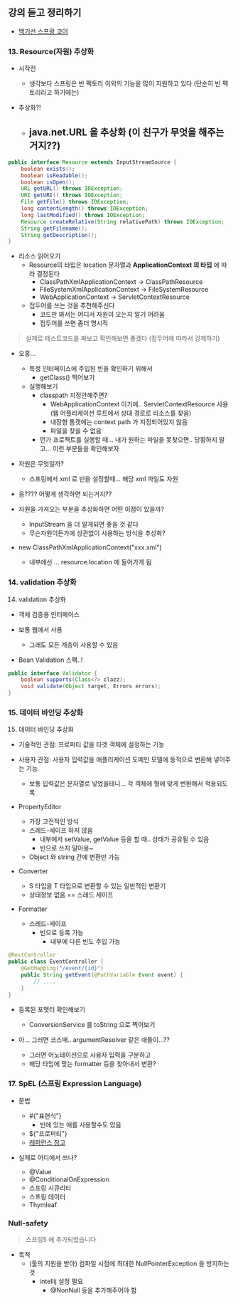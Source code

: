 ## 강의 듣고 정리하기
- [백기선 스프랑 코어](https://www.inflearn.com/course/spring-framework_core)

### 13. Resource(자원) 추상화
- 시작전
    - 생각보다 스프링은 빈 팩토리 이외의 기능을 많이 지원하고 있다 (단순히 빈 팩토리라고 하기에는)

- 추상화?!
    - java.net.URL 을 추상화 (이 친구가 무엇을 해주는 거지??)
        -
```java
public interface Resource extends InputStreamSource {
	boolean exists();
	boolean isReadable();
	boolean isOpen();
	URL getURL() throws IOException;
	URI getURI() throws IOException;
	File getFile() throws IOException;
	long contentLength() throws IOException;
	long lastModified() throws IOException;
	Resource createRelative(String relativePath) throws IOException;
	String getFilename();
	String getDescription();
}
```

- 리소스 읽어오기
    - Resource의 타입은 location 문자열과 __ApplicationContext 의 타입__ 에 따라 결정된다
        - ClassPathXmlApplicationContext -> ClassPathResource
        - FileSystemXmlApplicationContext -> FileSystemResource
        - WebApplicationContext -> ServletContextResource
    - 접두어를 쓰는 것을 추천해주신다
        - 코드만 봐서는 어디서 자원이 오는지 알기 어려움
        - 접두어를 쓰면 좀더 명시적
> 실제로 테스트코드를 짜보고 확인해보면 좋겠다 (접두어에 따라서 강제하기)

- 오홍...
    - 특정 인터페이스에 주입된 빈을 확인하기 위해서
        - getClass() 찍어보기
    - 실행해보기
        - classpath 지정안해주면?
            - WebApplicationContext 이기에.. ServletContextResource 사용(웹 어플리케이션 루트에서 상대 경로로 리소스를 찾음)
            - 내장형 톰캣에는 context path 가 지정되어있지 않음
            - 파일을 찾을 수 없음 
        - 먼가 프로젝트를 실행할 때... 내가 원하는 파일을 못찾으면.. 당황하지 말고... 이런 부분들을 확인해보자


- 자원은 무엇일까?
    - 스프링에서 xml 로 빈을 설정할때... 해당 xml 파일도 자원

- 응???? 어떻게 생각하면 되는거지??
- 자원을 가져오는 부분을 추상화하면 어떤 이점이 있을까?
    - InputStream 을 더 알게되면 좋을 것 같다
    - 무슨자원이든가에 상관없이 사용하는 방식을 추상화?

- new ClassPathXmlApplicationContext("xxx.xml")
    - 내부에선 ... resource.location 에 들어가게 됨

### 14. validation 추상화

14. validation 추상화 

- 객체 검증용 인터페이스
- 보통 웹에서 사용
    - 그래도 모든 계층이 사용할 수 있음

- Bean Validation 스팩..!

``` java
public interface Validator {
	boolean supports(Class<?> clazz);
	void validate(Object target, Errors errors);
}
```

### 15. 데이터 바인딩 추상화

15. 데이터 바인딩 추상화
- 기술적인 관점: 프로퍼티 값을 타겟 객체에 설정하는 기능
- 사용자 관점: 사용자 입력값을 애플리케이션 도메인 모델에 동적으로 변환해 넣어주는 기능
    - 보통 입력값은 문자열로 넣었을테니... 각 객체에 형에 맞게 변환해서 적용되도록

- PropertyEditor
    - 가장 고전적인 방식
    - 스레드-세이프 하지 않음
        - 내부에서 setValue, getValue 등을 할 때.. 상태가 공유될 수 있음
        - 빈으로 쓰지 말아용~
    - Object 와 string 간에 변환만 가능

- Converter
    - S 타입을 T 타입으로 변환할 수 있는 일반적인 변환기
    - 상태정보 없음 == 스레드 세이프
- Formatter
    - 스레드-세이프
        - 빈으로 등록 가능
            - 내부에 다른 빈도 주입 가능
``` java
@RestController
public class EventController {
    @GetMapping("/event/{id}")
    public String getEvent(@PathVariable Event event) {
        // ....
    }
}
```

- 등록된 포맷터 확인해보기
    - ConversionService 를 toString 으로 찍어보기

- 아... 그러면 코스때.. argumentResolver 같은 애들이...??
    - 그러면 어노테이션으로 사용자 입력을 구분하고
    - 해당 타입에 맞는 formatter 등을 찾아내서 변환?

### 17. SpEL (스프링 Expression Language)
- 문법
    - #{"표현식"}
        - 빈에 있는 애를 사용할수도 있음
    - ${"프로퍼티"}
    - [레퍼런스 참고](https://docs.spring.io/spring/docs/4.3.10.RELEASE/spring-framework-reference/html/expressions.html)

- 실제로 어디에서 쓰나?
    - @Value
    - @ConditionalOnExpression
    - 스프링 시큐리티
    - 스프링 데이터
    - Thymleaf


### Null-safety
> 스프링5 에 추가되었습니다

- 목적
    - (툴의 지원을 받아) 컴파일 시점에 최대한 NullPointerException 을 방지하는 것
        - intellij 설정 필요
            - @NonNull 등을 추가해주어야 함
